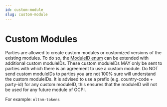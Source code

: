 ```yaml
---
id: custom-module
slug: custom-module
---
```

# Custom Modules

Parties are allowed to create custom modules or customized versions of the existing modules. To do so, the [ModuleID
enum](https://ocpi.dev) can be extended with additional custom moduleIDs. These custom
moduleIDs MAY only be sent to parties with which there is an agreement to use a custom module. Do NOT send custom
moduleIDs to parties you are not 100% sure will understand the custom moduleIDs. It is advised to use a prefix (e.g.
country-code + party-id) for any custom moduleID, this ensures that the moduleID will not be used for any future module
of OCPI.

For example: `nltnm-tokens`
